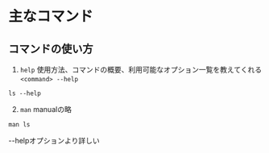 # 主なコマンド

## コマンドの使い方
1. `help`
使用方法、コマンドの概要、利用可能なオプション一覧を教えてくれる
`<command> --help`
```
ls --help
```

2. `man`
manualの略
```
man ls
```
--helpオプションより詳しい

